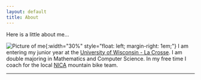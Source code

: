 ```yaml
---
layout: default
title: About
---
```


Here is a little about me...

![Picture of me](images/IMG_0388.jpg){:width="30%" style="float: left; margin-right: 1em;"}
I am entering my junior year at the [University of Wisconsin - La Crosse]. I am double majoring in Mathematics and Computer Science. In my free time I coach for the local [NICA] mountain bike team. 



----

[University of Wisconsin - La Crosse]: https://www.uwlax.edu/
[NICA]: https://nationalmtb.org/
